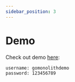 ```yaml
---
sidebar_position: 3
---
```


# Demo

Check out demo [here](https://go-monolith.sergeyg.me/admin):
```
username: gomonolithdemo
password: 123456789
```
